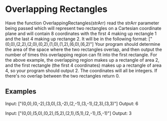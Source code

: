 # Overlapping Rectangles

Have the function OverlappingRectangles(strArr) read the strArr parameter being passed which will represent two rectangles on a Cartesian coordinate plane and will contain 8 coordinates with the first 4 making up rectangle 1 and the last 4 making up rectange 2. It will be in the following format: ["(0,0),(2,2),(2,0),(0,2),(1,0),(1,2),(6,0),(6,2)"] Your program should determine the area of the space where the two rectangles overlap, and then output the number of times this overlapping region can fit into the first rectangle. For the above example, the overlapping region makes up a rectangle of area 2, and the first rectangle (the first 4 coordinates) makes up a rectangle of area 4, so your program should output 2. The coordinates will all be integers. If there's no overlap between the two rectangles return 0.

## Examples

Input: ["(0,0),(0,-2),(3,0),(3,-2),(2,-1),(3,-1),(2,3),(3,3)"]
Output: 6

Input: ["(0,0),(5,0),(0,2),(5,2),(2,1),(5,1),(2,-1),(5,-1)"]
Output: 3